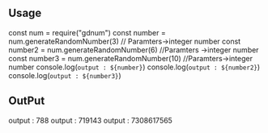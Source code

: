 ## Usage

const num = require("gdnum")
const number = num.generateRandomNumber(3) // Paramters->integer number
const number2 = num.generateRandomNumber(6) //Paramters ->integer number
const number3 = num.generateRandomNumber(10) //Paramters->integer number
console.log(`output : ${number}`)
console.log(`output : ${number2}`)
console.log(`output : ${number3}`)

## OutPut

output : 788
output : 719143
output : 7308617565

